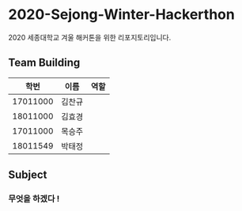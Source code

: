 # 2020-Sejong-Winter-Hackerthon
2020 세종대학교 겨울 해커톤을 위한 리포지토리입니다. 


## Team Building
|학번|이름|역할|
|------|---|---|
|17011000|김찬규||
|18011000|김효경||
|17011000|목승주||
|18011549|박태정||

## Subject
### 무엇을 하겠다 !
